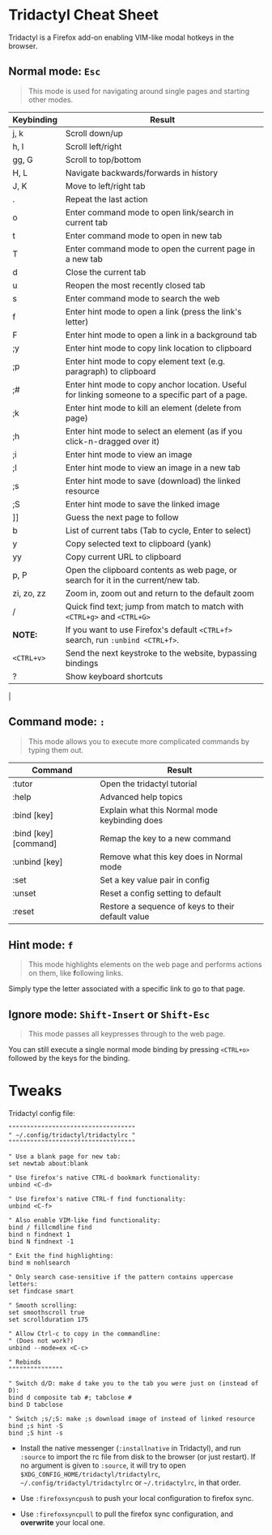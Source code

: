# Tridactyl Cheat Sheet
Tridactyl is a Firefox add-on enabling VIM-like modal hotkeys in the browser.

## Normal mode: `Esc`
> This mode is used for navigating around single pages and starting other modes.

| Keybinding    | Result                                                    |
|---------------|-----------------------------------------------------------|
| j, k          | Scroll down/up                                            |
| h, l          | Scroll left/right                                         |
| gg, G         | Scroll to top/bottom                                      |
| H, L          | Navigate backwards/forwards in history                    |
| J, K          | Move to left/right tab                                    |
| .             | Repeat the last action                                    |
| o             | Enter command mode to open link/search in current tab     |
| t             | Enter command mode to open in new tab                     |
| T             | Enter command mode to open the current page in a new tab  |
| d             | Close the current tab                                     |
| u             | Reopen the most recently closed tab                       |
| s             | Enter command mode to search the web                      |
| f             | Enter hint mode to open a link (press the link's letter)  |
| F             | Enter hint mode to open a link in a background tab        |
| ;y            | Enter hint mode to copy link location to clipboard        |
| ;p        | Enter hint mode to copy element text (e.g. paragraph) to clipboard |
| ;#        | Enter hint mode to copy anchor location. Useful for linking someone to a specific part of a page. |
| ;k            | Enter hint mode to kill an element (delete from page)     |
| ;h            | Enter hint mode to select an element (as if you click-n-dragged over it) |
| ;i            | Enter hint mode to view an image                          |
| ;I            | Enter hint mode to view an image in a new tab             |
| ;s            | Enter hint mode to save (download) the linked resource    |
| ;S            | Enter hint mode to save the linked image                  |
| ]]            | Guess the next page to follow                             |
| b             | List of current tabs (Tab to cycle, Enter to select)      |
| y             | Copy selected text to clipboard (yank)                    |
| yy            | Copy current URL to clipboard                             |
| p, P          | Open the clipboard contents as web page, or search for it in the current/new tab. |
| zi, zo, zz    | Zoom in, zoom out and return to the default zoom          |
| /             | Quick find text; jump from match to match with `<CTRL+g>` and `<CTRL+G>` |
| **NOTE:**     | If you want to use Firefox's default `<CTRL+f>` search, run `:unbind <CTRL+f>`. |
| `<CTRL+v>`    | Send the next keystroke to the website, bypassing bindings |
| ?             | Show keyboard shortcuts                                   |
| 


## Command mode: `:`
> This mode allows you to execute more complicated commands by typing them out.

| Command               | Result                                                  |
|-----------------------|---------------------------------------------------------|
| :tutor                | Open the tridactyl tutorial                             |
| :help                 | Advanced help topics                                    |
| :bind [key]           | Explain what this Normal mode keybinding does           |
| :bind [key] [command] | Remap the key to a new command                          |
| :unbind [key]         | Remove what this key does in Normal mode                |
| :set                  | Set a key value pair in config                          |
| :unset                | Reset a config setting to default                       |
| :reset                | Restore a sequence of keys to their default value       |


## Hint mode: `f`
> This mode highlights elements on the web page and performs actions on them, like **f**ollowing links.

Simply type the letter associated with a specific link to go to that page.

## Ignore mode: `Shift-Insert` or `Shift-Esc`
> This mode passes all keypresses through to the web page.

You can still execute a single normal mode binding by pressing `<CTRL+o>` followed by the keys for the binding.


# Tweaks
Tridactyl config file:
```vim
"""""""""""""""""""""""""""""""""""
" ~/.config/tridactyl/tridactylrc "
"""""""""""""""""""""""""""""""""""

" Use a blank page for new tab:
set newtab about:blank

" Use firefox's native CTRL-d bookmark functionality:
unbind <C-d>

" Use firefox's native CTRL-f find functionality:
unbind <C-f>

" Also enable VIM-like find functionality:
bind / fillcmdline find
bind n findnext 1
bind N findnext -1

" Exit the find highlighting:
bind m nohlsearch

" Only search case-sensitive if the pattern contains uppercase letters:
set findcase smart

" Smooth scrolling:
set smoothscroll true
set scrollduration 175

" Allow Ctrl-c to copy in the commandline:
" (Does not work?)
unbind --mode=ex <C-c>

" Rebinds
"""""""""""""""

" Switch d/D: make d take you to the tab you were just on (instead of D):
bind d composite tab #; tabclose #
bind D tabclose

" Switch ;s/;S: make ;s download image of instead of linked resource
bind ;s hint -S
bind ;S hint -s
```

* Install the native messenger (`:installnative` in Tridactyl), and run `:source` to import the rc file from disk to the browser (or just restart). If no argument is given to `:source`, it will try to open `$XDG_CONFIG_HOME/tridactyl/tridactylrc`, `~/.config/tridactyl/tridactylrc` or `~/.tridactylrc`, in that order.

* Use `:firefoxsyncpush` to push your local configuration to firefox sync.

* Use `:firefoxsyncpull` to pull the firefox sync configuration, and **overwrite** your local one.
